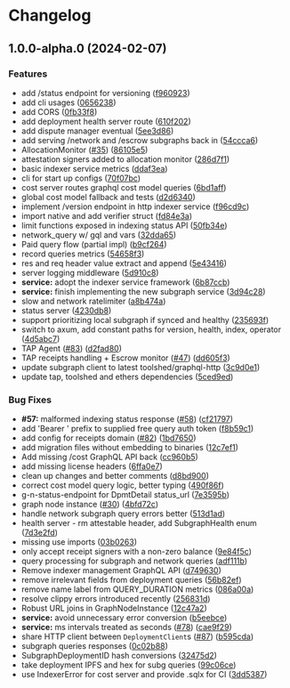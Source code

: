 # Changelog

## 1.0.0-alpha.0 (2024-02-07)


### Features

* add /status endpoint for versioning ([f960923](https://github.com/aasseman/indexer-rs/commit/f9609230d8fa80cfb69f6c3eaa166dd782256fe5))
* add cli usages ([0656238](https://github.com/aasseman/indexer-rs/commit/0656238c7c480763d5bb1c231c1ce270c7af0400))
* add CORS ([0fb33f8](https://github.com/aasseman/indexer-rs/commit/0fb33f8f7092f5d018721013f3fd055e6bc87c4d))
* add deployment health server route ([610f202](https://github.com/aasseman/indexer-rs/commit/610f2028b6327071938ec99e9d4b82bd70feed59))
* add dispute manager eventual ([5ee3d86](https://github.com/aasseman/indexer-rs/commit/5ee3d86f5454a9252bd7dc8aff34517d8eb3a824))
* add serving /network and /escrow subgraphs back in ([54ccca6](https://github.com/aasseman/indexer-rs/commit/54ccca6ff9facd42f7b7097f7d42ac5d7e175c8c))
* AllocationMonitor ([#35](https://github.com/aasseman/indexer-rs/issues/35)) ([86105e5](https://github.com/aasseman/indexer-rs/commit/86105e52356b88308730e04439f981a7949beada))
* attestation signers added to allocation monitor ([286d7f1](https://github.com/aasseman/indexer-rs/commit/286d7f108bf055da5f53d3c1194b0466c3b58558))
* basic indexer service metrics ([ddaf3ea](https://github.com/aasseman/indexer-rs/commit/ddaf3eacfe3e889570eb3bf04da32caf21a6fdc5))
* cli for start up configs ([70f07bc](https://github.com/aasseman/indexer-rs/commit/70f07bc57d0505f2502cbbe530a420b455d840ef))
* cost server routes graphql cost model queries ([6bd1aff](https://github.com/aasseman/indexer-rs/commit/6bd1affa244afddc4d28e210c813aa5388ebb1f6))
* global cost model fallback and tests ([d2d6340](https://github.com/aasseman/indexer-rs/commit/d2d63408df25c38a1f7911e29446a5e5406562ec))
* implement /version endpoint in http indexer service ([f96cd9c](https://github.com/aasseman/indexer-rs/commit/f96cd9c0a4cafb5efe508b0aab8688ccc3b7255a))
* import native and add verifier struct ([fd84e3a](https://github.com/aasseman/indexer-rs/commit/fd84e3a7368034b655d851100f06c8aaa6c96983))
* limit functions exposed in indexing status API ([50fb34e](https://github.com/aasseman/indexer-rs/commit/50fb34e7e349d127b1e643456f416e8fe4b3a0ef))
* network_query w/ gql and vars ([32dda65](https://github.com/aasseman/indexer-rs/commit/32dda652d116fa750e0f2c9f1691759d95a31b79))
* Paid query flow (partial impl) ([b9cf264](https://github.com/aasseman/indexer-rs/commit/b9cf264c2398326c14f46689cbc62bac714a80e6))
* record queries metrics ([54658f3](https://github.com/aasseman/indexer-rs/commit/54658f32415ce662e76c7eb7cc7685b510a59b70))
* res and req header value extract and append ([5e43416](https://github.com/aasseman/indexer-rs/commit/5e434162a1e410248cd0cfe40ec2c2fee4b48c59))
* server logging middleware ([5d910c8](https://github.com/aasseman/indexer-rs/commit/5d910c86f665cb37acd75982406389540e8e4134))
* **service:** adopt the indexer service framework ([6b87ccb](https://github.com/aasseman/indexer-rs/commit/6b87ccb3e4ea1f4e4d89c78e3eb1817b2f374c6c))
* **service:** finish implementing the new subgraph service ([3d94c28](https://github.com/aasseman/indexer-rs/commit/3d94c2894d82ede62cecbd58c2312859b2611920))
* slow and network ratelimiter ([a8b474a](https://github.com/aasseman/indexer-rs/commit/a8b474a7a43dfef3f85160758902cf659d69dce5))
* status server ([4230db8](https://github.com/aasseman/indexer-rs/commit/4230db88febfa7dd4834e06adda8b9f6f4fff4b0))
* support prioritizing local subgraph if synced and healthy ([235693f](https://github.com/aasseman/indexer-rs/commit/235693f0529f3ec157aca2cea77b2f3c5a13c1eb))
* switch to axum, add constant paths for version, health, index, operator ([4d5abc7](https://github.com/aasseman/indexer-rs/commit/4d5abc71c6fb2da5bff83c0f61b24d9acaeca234))
* TAP Agent ([#83](https://github.com/aasseman/indexer-rs/issues/83)) ([d2fad80](https://github.com/aasseman/indexer-rs/commit/d2fad801a00d97acd5b88f87b806d58aaf6b2573))
* TAP receipts handling + Escrow monitor ([#47](https://github.com/aasseman/indexer-rs/issues/47)) ([dd605f3](https://github.com/aasseman/indexer-rs/commit/dd605f3c1f7577a8f72d8edc4af0b8f349e24320))
* update subgraph client to latest toolshed/graphql-http ([3c9d0e1](https://github.com/aasseman/indexer-rs/commit/3c9d0e17f6b39a445c1b22f65799a904651ea8cb))
* update tap, toolshed and ethers dependencies ([5ced9ed](https://github.com/aasseman/indexer-rs/commit/5ced9ed461e760f410d1c4394e6a64ea42012948))


### Bug Fixes

* **#57:** malformed indexing status response ([#58](https://github.com/aasseman/indexer-rs/issues/58)) ([cf21797](https://github.com/aasseman/indexer-rs/commit/cf21797abf63d9f0b02cf4af9ac61cc575a6aaa8))
* add 'Bearer ' prefix to supplied free query auth token ([f8b59c1](https://github.com/aasseman/indexer-rs/commit/f8b59c1228c87116d900702f9a201b24a56caf98))
* add config for receipts domain ([#82](https://github.com/aasseman/indexer-rs/issues/82)) ([1bd7650](https://github.com/aasseman/indexer-rs/commit/1bd76506ae669c66f696646a290c2fe5d052296c))
* add migration files without embedding to binaries ([12c7ef1](https://github.com/aasseman/indexer-rs/commit/12c7ef142705fde34ccdeef6c6a0c7171d7ca880))
* Add missing /cost GraphQL API back ([cc960b5](https://github.com/aasseman/indexer-rs/commit/cc960b5c568c791d67970c36ea315fe66ed3ccf2))
* add missing license headers ([6ffa0e7](https://github.com/aasseman/indexer-rs/commit/6ffa0e7c6fc654687450e68d649eef120f1a7a87))
* clean up changes and better comments ([d8bd900](https://github.com/aasseman/indexer-rs/commit/d8bd900b14147d23ccbfe56326acf22a3366c0f6))
* correct cost model query logic, better typing ([490f86f](https://github.com/aasseman/indexer-rs/commit/490f86f3d8ae5a43b2602c4dd082fcdcb55c52e1))
* g-n-status-endpoint for DpmtDetail status_url ([7e3595b](https://github.com/aasseman/indexer-rs/commit/7e3595b4543b3737f1a42c3b4b014946f18f68e2))
* graph node instance ([#30](https://github.com/aasseman/indexer-rs/issues/30)) ([4bfd72c](https://github.com/aasseman/indexer-rs/commit/4bfd72c271f327b57d443751c111f8444dbc4ac8))
* handle network subgraph query errors better ([513d1ad](https://github.com/aasseman/indexer-rs/commit/513d1ad873fcf2f8f8fce4f390d732bbebf22168))
* health server - rm attestable header, add SubgraphHealth enum ([7d3e2fd](https://github.com/aasseman/indexer-rs/commit/7d3e2fdab587d0ff4bc78ec082bedeff5e1748cc))
* missing use imports ([03b0263](https://github.com/aasseman/indexer-rs/commit/03b0263308a1b0de6553b19b1bb15f165552ba35))
* only accept receipt signers with a non-zero balance ([9e84f5c](https://github.com/aasseman/indexer-rs/commit/9e84f5c0baf00a79d946be2a7b447a66a84e83ca))
* query processing for subgraph and network queries ([adf111b](https://github.com/aasseman/indexer-rs/commit/adf111ba266eb9856b05380f589452f33ebeffa3))
* Remove indexer management GraphQL API ([d749630](https://github.com/aasseman/indexer-rs/commit/d74963041ce2e047ab28b60ab1b69e3a06cda53d))
* remove irrelevant fields from deployment queries ([56b82ef](https://github.com/aasseman/indexer-rs/commit/56b82ef3f9200209f648dbe02f626c6f321df678))
* remove name label from QUERY_DURATION metrics ([086a00a](https://github.com/aasseman/indexer-rs/commit/086a00ae41badaa04e4ed829b4809b79f2460c96))
* resolve clippy errors introduced recently ([256831d](https://github.com/aasseman/indexer-rs/commit/256831df40aa8742b511e7777c55f58128eaa752))
* Robust URL joins in GraphNodeInstance ([12c47a2](https://github.com/aasseman/indexer-rs/commit/12c47a251bc9dde56d60488b0fcd65667e619cb1))
* **service:** avoid unnecessary error conversion ([b5eebce](https://github.com/aasseman/indexer-rs/commit/b5eebcea763c1cd76c0f8f118307375c483365ab))
* **service:** ms intervals treated as seconds ([#78](https://github.com/aasseman/indexer-rs/issues/78)) ([cae9f29](https://github.com/aasseman/indexer-rs/commit/cae9f296471b887792bac1ca909a48c2af53aa0e))
* share HTTP client between `DeploymentClient`s ([#87](https://github.com/aasseman/indexer-rs/issues/87)) ([b595cda](https://github.com/aasseman/indexer-rs/commit/b595cda678844c52e805be37cc8b75155e07d9ed))
* subgraph queries responses ([0c02b88](https://github.com/aasseman/indexer-rs/commit/0c02b88971474da1147ffd1ca8565fefbe2c9378))
* SubgraphDeploymentID hash conversions ([32475d2](https://github.com/aasseman/indexer-rs/commit/32475d2a12a4f9617a7994172cc83211ccc9c833))
* take deployment IPFS and hex for subg queries ([99c06ce](https://github.com/aasseman/indexer-rs/commit/99c06ce949822678bcd0647104ebf6c7fa9ae430))
* use IndexerError for cost server and provide .sqlx for CI ([3dd5387](https://github.com/aasseman/indexer-rs/commit/3dd5387dfce4fc02be99ba3a2ba69af5ca0315d7))
